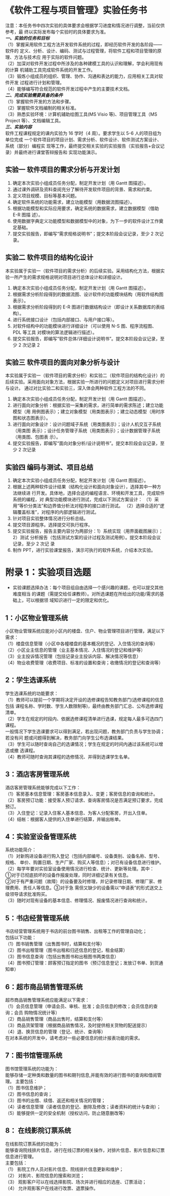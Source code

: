# 《软件工程与项目管理》实验任务书
注意：本任务书中四次实验的具体要求会根据学习进度和情况进行调整，当前仅供参考，最
终以实际发布每个实验时的具体要求为准。  
***一、实验的任务和目标***   
（1）掌握采用软件工程方法开发软件系统的过程，即经历软件开发的各阶段——软件的
定义、分析、设计、编码、测试与过程管理，将软件工程和项目管理的原理、方法与技术应
用于实际的软件问题。  
（2）加深对软件开发过程中所涉及的各种建模工具的认识和理解，学会利用现有的计算
机辅助工具完成软件系统的开发工作。  
（3）锻炼小组成员的组织、管理、协作、沟通和表达的能力，应用相关工具对软件开发
过程进行计划和管理。  
（4）能够编写符合规范的软件开发过程中产生的主要技术文档。  
***二、完成实验需要具备的条件***  
（1）掌握软件开发的方法和步骤。  
（2）掌握软件文档编制的相关标准。  
（3）熟悉实验环境：计算机辅助绘图工具(MS Visio 等)、项目管理工具（MS Project
等）、文档编辑工具。   
***三、实验内容***  
软件工程课程规定的课内实验为 16 学时（4 周）。要求学生以 5-6 人的项目组为单位完成
一个软件项目的项目计划、需求分析、软件设计、软件测试方案设计、系统（部分）编程实
现等工作，最终提交相关实验的实验报告（实验报告+会议记录）并最终进行课堂答辩报告和
实现功能演示。
## 实验一 软件项目的需求分析与开发计划 
1. 确定本次实验小组成员任务分配，制定开发计划（用 Gantt 图描述）。
2. 通过课外调研及资料查阅充分了解待开发软件项目的背景、需求和约束。
3. 定义项目规模、目标等基本问题。
4. 确定软件系统的功能需求，建立功能模型（用数据流图描述）。
5. 根据功能模型和实际应用要求，确定系统的数据需求，建立数据模型（借助 E-R 图描
述）。
6. 使用数据字典定义功能模型和数据模型中的对象，为下一步的软件设计工作奠定基础。
7. 提交实验报告，即编写“需求规格说明书”；提交本阶段会议记录，至少 2 次记录。
## 实验二 软件项目的结构化设计 
本实验属于实验一（软件项目的需求分析）的后续实验。采用结构化方法，根据实
验一所产生的需求规格说明对项目进行总体设计和详细设计。
1. 确定本次实验小组成员任务分配，制定开发计划（用 Gantt 图描述）。
2. 根据需求分析阶段得到的数据流图、设计软件的功能模块结构（用软件结构图表示）。
3. 根据需求分析阶段得到的 E-R 图进行数据结构设计（即设计关系数据库的表结构）。
4. 进行系统接口设计（包括内部接口、与用户接口等）。
5. 对软件结构中的功能模块进行详细设计（可以使用 N-S 图、程序流程图、PDL 等工具
对模块的算法逻辑进行描述）。
6. 提交实验报告，即编写“软件总体/详细设计说明书”。提交本阶段会议记录，至少 2
次记录
2
## 实验三 软件项目的面向对象分析与设计 
本实验属于实验一（软件项目的需求分析）和实验二（软件项目的结构化设计）的
后续实验。采用面向对象方法，根据实验一所进行的问题定义对项目进行需求分析与设计。
通过对比实验二和实验三，深入体会两种软件工程方法的不同。
1. 确定本次实验小组成员任务分配，制定开发计划（用 Gantt 图描述）。
2. 进行面向对象分析：根据实验一采集的需求，进行简单的需求陈述；建立功能模型（用
用例图表示）；建立对象模型（用类图表示）；建立动态模型（用时序图和状态图表示）。
3. 进行面向对象设计：设计问题域子系统（用类图表示）；设计人机交互子系统（用类图
表示）；设计任务管理子系统（用类图表示）；设计数据管理子系统（用类图、包图表
示）。
4. 提交实验报告，即编写“面向对象分析/设计说明书”。提交本阶段会议记录，至少 2
次记录
## 实验四 编码与测试、项目总结 
1. 确定本次实验小组成员任务分配，制定开发计划（用 Gantt 图描述）。
2. 根据上述两种软件设计结果（结构化设计和面向对象设计），选择其中一种方法继续进
行开发。具体地，选择合适的编程语言、环境和开发工具，完成软件系统的编程，对
典型功能模块进行测试，完成以下测试方案设计： （1）采用“等价分类法”和边界值分析法对程序的接口进行测试。
（2）选择合适的“逻辑覆盖标准”，对程序的内部逻辑进行测试。
3. 针对项目实验整体情况进行分析总结。
4. 提交项目源程序。选择提交可执行程序。
5. 提交实验报告，报告主要内容分为两部分：1）系统实现（用界面截图展示）；2）测试
分析报告（包括测试方案的设计过程及测试用例）。提交本阶段会议记录，至少 2 次记
录
6. 制作 PPT，进行实验课堂报告，演示可执行的软件系统，介绍本次实验。
# 附录 1：实验项目选题 
* 实验课题选择办法：每个项目组自由选择一个感兴趣的课题，也可以提交其他难度相当
的课题（需提交给任课教师）。对所选课题在所给出的功能/需求的基础上，可以根据领
域知识进行一定的限定和优化。  
## 1：小区物业管理系统
小区物业管理系统应能对小区内的楼盘、住户、物业管理项目进行管理，满足以下需求：   
（1）楼盘信息管理（小区中各幢楼盘的基本概况的登记、入住情况的查询等）  
（2）小区业主信息的管理（业主基本情况、入住情况的登记和维护等）  
（3）业主投诉情况管理（包括记录业主投诉内容、解决情况等信息）  
（4）物业收费管理（收费项目、标准的设置和查询；收缴情况的登记和查询等）  
## 2：学生选课系统
学生选课系统的功能要求：  
（1）教师可以提前一个学期将决定开设的选修课程告知教务部门(选修课程的信息包括
课程名称、学时数、学生人数限制等)，最终由教务部门汇总、公布选修课程清单。  
（2）学生在规定的时段内、依据选修课程清单进行选课，规定每人最多可选四门课程。  
一般情况下学生选课要求可以得到满足，若出现问题，教务部门负责与学生协调；若没有问
题或问题得到解决，教务部门向学生公布选课结果。  
（3）学生可以随时查询自己的选课情况；学生在规定的时间内通过该系统可以增选或撤
选课程。  
（4）教师可随时查询其课程的选修情况、并得到选课学生名单。  
## 3：酒店客房管理系统  
酒店客房管理系统能够完成以下工作：  
（1）客房基本信息管理：客房基本信息录入、变更；客房信息的查询和统计。  
（2）客房预订功能：接受客人预订请求、查询客房情况是否满足预订要求，完成预订。  
（3）入住登记：记录入住客人基本信息、为客人分配客房，开出入住单。  
（4）结帐：根据客人提供的入住单进行结算，并输出帐单。  
## 4：实验室设备管理系统  
系统功能简介：  
（1）对新购进设备进行购入登记（包括内部编号、设备类别、设备名称、型号、规格、
单价、购置日期、生产厂家、购买人等信息）；对已有设备信息进行维护。  
（2）每学年要对实验室设备使用情况进行检查、统计、更新等处理。其中：  
①对于已彻底损坏的设备作报废处理，同时详细记录有关信息。  
②对于有严重问题（故障）的设备要及时修理，并记录修理日期、修理厂家、修理费用、责任人等信息。③对于急
需但又缺少的设备需以“申请表”的形式送交上级领导请求批准购买。  
（3）随时对现有设备的基本信息、修理情况、报废情况进行查询和统计。  
## 5：书店经营管理系统  
书店经营管理系统用于书店的前台图书销售、出租等工作的管理自动化；  
包括以下功能：   
（1）图书销售管理（出售图书时，结算和支付等）  
（2）图书出租管理（图书出租和归还信息的登记，租金结算）  
（3）图书信息查询（包括出售图书和出租图书两类信息）  
（4）图书预订管理：顾客预订指定的图书（预订信息登记；发放订书单、到货通知单）  
## 6：超市商品销售管理系统  
超市商品销售管理系统应能满足以下需求：   
（1）会员信息管理（申请会员、审核、批准；会员信息的修改；会员信息的查询；会员
购物情况统计等）  
（2）商品销售管理（商品出售时，结算和支付等）  
（3）商品货架管理（根据商品销售情况，及时提供相关货物的配送提示）  
（4）退、换货信息的管理（登记、统计、查询等）  
在对本系统的开发中，请考虑对一些必要信息的统计报表功能的需求。  
## 7：图书馆管理系统  
图书馆管理系统的功能为：  
能够存储一定种类和数量的图书和期刊信息,并能有效的进行图书的查询和借阅管理。
主要包括：  
（1）图书信息维护；  
（2）图书信息的查询；  
（3）图书的出借、续借、返还和相关情况的管理；  
（4）读者信息管理（读者信息的登记、删除及修改；读者资料的统计与查询）；  
（5）能够提供一定的安全机制（授权访问，防止随意删改等）  
## 8： 在线影院订票系统  
在线影院订票系统的功能为：  
能够查询院线排片信息，进行在线订票的相关操作，对排片信息、影片信息和订票信息进行管理。  
主要包括：  
（1） 影院工作人员对影片信息、院线排片信息更新和维护；  
（2） 对影片、影院信息的搜索和浏览；  
（3） 观影客户可以在线选择影院、场次并进行相应的选座、订票活动；  
（4） 允许观影客户在线进行改票、退票操作。  

